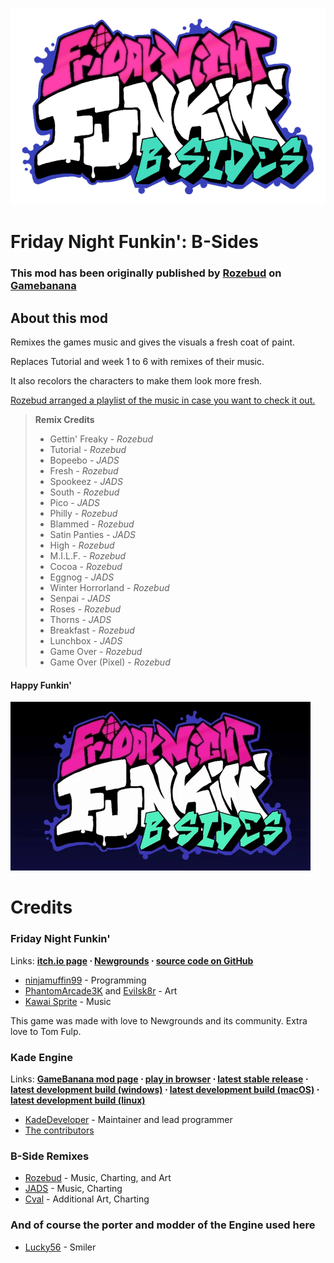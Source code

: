 
![B-Side Logo](/art/B-Side-stuff/B-SideLogo.png)

# Friday Night Funkin': B-Sides
### This mod has been originally published by [Rozebud](https://twitter.com/helpme_thebigt) on [Gamebanana](https://gamebanana.com/mods/42724)
## About this mod
Remixes the games music and gives the visuals a fresh coat of paint.

Replaces Tutorial and week 1 to 6 with remixes of their music.

It also recolors the characters to make them look more fresh.

[Rozebud arranged a playlist of the music in case you want to check it out.](https://youtube.com/playlist?list=PL4pZAwHWpVFx2_DZFvLCwilXOUswyBHkJ)

> **Remix Credits**
> - Gettin' Freaky - _Rozebud_
> - Tutorial -  _Rozebud_
> -  Bopeebo - _JADS_
> - Fresh - _Rozebud_
> - Spookeez - _JADS_
> - South - _Rozebud_
> - Pico - _JADS_
> - Philly - _Rozebud_
> - Blammed - _Rozebud_
> - Satin Panties - _JADS_
> - High - _Rozebud_
> - M.I.L.F. - _Rozebud_
> - Cocoa - _Rozebud_
> - Eggnog - _JADS_
> - Winter Horrorland - _Rozebud_
> - Senpai - _JADS_
> - Roses - _Rozebud_
> - Thorns - _JADS_
> - Breakfast -  _Rozebud_
> - Lunchbox - _JADS_
> - Game Over - _Rozebud_
> - Game Over (Pixel) - _Rozebud_

#### Happy Funkin'
![B-Side Logo](/art/B-Side-stuff/B-SideLogoGif.gif)

# Credits
### Friday Night Funkin'
Links: **[itch.io page](https://ninja-muffin24.itch.io/funkin) ⋅ [Newgrounds](https://newgrounds.com/portal/view/770371) ⋅ [source code on GitHub](https://github.com/ninjamuffin99/Funkin)**
 - [ninjamuffin99](https://twitter.com/ninja_muffin99) - Programming
 - [PhantomArcade3K](https://twitter.com/phantomarcade3k) and [Evilsk8r](https://twitter.com/evilsk8r) - Art
 - [Kawai Sprite](https://twitter.com/kawaisprite) - Music

This game was made with love to Newgrounds and its community. Extra love to Tom Fulp.
### Kade Engine
Links: **[GameBanana mod page](https://gamebanana.com/gamefiles/16761) ⋅ [play in browser](https://funkin.puyo.xyz) ⋅ [latest stable release](https://github.com/KadeDev/Kade-Engine/releases/latest) ⋅ [latest development build (windows)](https://ci.appveyor.com/project/KadeDev/kade-engine-windows/build/artifacts) ⋅ [latest development build (macOS)](https://ci.appveyor.com/project/KadeDev/kade-engine-macos/build/artifacts) ⋅ [latest development build (linux)](https://ci.appveyor.com/project/KadeDev/kade-engine-linux/build/artifacts)**
- [KadeDeveloper](https://twitter.com/KadeDeveloper) - Maintainer and lead programmer
- [The contributors](https://github.com/KadeDev/Kade-Engine/graphs/contributors)

### B-Side Remixes
 - [Rozebud](https://twitter.com/helpme_thebigt) - Music, Charting, and Art
 - [JADS](https://twitter.com/Aw3somejds) - Music, Charting
 - [Cval](https://twitter.com/cval_brown) - Additional Art, Charting

### And of course the porter and modder of the Engine used here
- [Lucky56](https://twitter.com/real_lucky56) - Smiler
